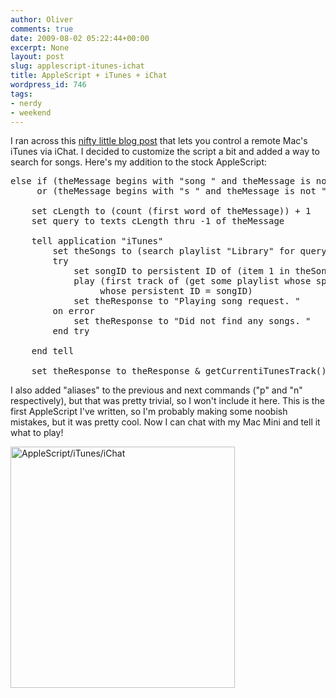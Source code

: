```yaml
---
author: Oliver
comments: true
date: 2009-08-02 05:22:44+00:00
excerpt: None
layout: post
slug: applescript-itunes-ichat
title: AppleScript + iTunes + iChat
wordpress_id: 746
tags:
- nerdy
- weekend
---
```


I ran across this <a href="http://maketecheasier.com/mac-osx-remote-control-your-itunes-via-ichat/2008/04/18">nifty little blog post</a> that lets you control a remote Mac's iTunes via iChat.  I decided to customize the script a bit and added a way to search for songs.  Here's my addition to the stock AppleScript:

<pre>
else if (theMessage begins with "song " and theMessage is not "song ")
     or (theMessage begins with "s " and theMessage is not "s ") then

    set cLength to (count (first word of theMessage)) + 1
    set query to texts cLength thru -1 of theMessage

    tell application "iTunes"
        set theSongs to (search playlist "Library" for query)
        try
            set songID to persistent ID of (item 1 in theSongs)
            play (first track of (get some playlist whose special kind is Music)
                 whose persistent ID = songID)
            set theResponse to "Playing song request. "
        on error
            set theResponse to "Did not find any songs. "
        end try

    end tell

    set theResponse to theResponse & getCurrentiTunesTrack()
</pre>

I also added "aliases" to the previous and next commands ("p" and "n" respectively), but that was pretty trivial, so I won't include it here.  This is the first AppleScript I've written, so I'm probably making some noobish mistakes, but it was pretty cool.  Now I can chat with my Mac Mini and tell it what to play!

<img src="https://www.owiber.com/wp-content/uploads/2009/08/ichatitunes.png" alt="AppleScript/iTunes/iChat" title="AppleScript/iTunes/iChat" width="359" height="386" class="alignnone size-full wp-image-749 noborder" />